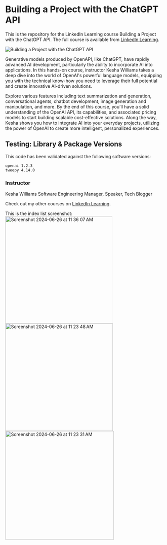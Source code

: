 # Building a Project with the ChatGPT API
This is the repository for the LinkedIn Learning course Building a Project with the ChatGPT API. The full course is available from [LinkedIn Learning][lil-course-url].

![Building a Project with the ChatGPT API][lil-thumbnail-url] 

Generative models produced by OpenAPI, like ChatGPT, have rapidly advanced AI development, particularly the ability to incorporate AI into applications. In this hands-on course, instructor Kesha Williams takes a deep dive into the world of OpenAI's powerful language models, equipping you with the technical know-how you need to leverage their full potential and create innovative AI-driven solutions.

Explore various features including text summarization and generation, conversational agents, chatbot development, image generation and manipulation, and more. By the end of this course, you'll have a solid understanding of the OpenAI API, its capabilities, and associated pricing models to start building scalable cost-effective solutions. Along the way, Kesha shows you how to integrate AI into your everyday projects, utilizing the power of OpenAI to create more intelligent, personalized experiences.

## Testing: Library & Package Versions
This code has been validated against the following software versions:
```
openai 1.2.3
tweepy 4.14.0
```

[0]: # (Replace these placeholder URLs with actual course URLs)

[lil-course-url]: https://www.linkedin.com/learning/building-a-project-with-the-chatgpt-api
[lil-thumbnail-url]: https://media.licdn.com/dms/image/D560DAQFcICjaYZlNsA/learning-public-crop_675_1200/0/1703108198308?e=2147483647&v=beta&t=tE_nvyhbB8yjb-DClHwc9ubDo19Z97lzZfgtH55V9uQ

### Instructor

Kesha Williams
Software Engineering Manager, Speaker, Tech Blogger
                            
                           
Check out my other courses on [LinkedIn Learning](https://www.linkedin.com/learning/instructors/kesha-williams).

This is the index list screenshot:
<img width="338" alt="Screenshot 2024-06-26 at 11 36 07 AM" src="https://github.com/bdmostafa/building-a-project-with-the-chatgpt-api-4484140/assets/62140337/4cd32514-d20d-4d65-8e38-e269830bc3a0">
<img width="340" alt="Screenshot 2024-06-26 at 11 23 48 AM" src="https://github.com/bdmostafa/building-a-project-with-the-chatgpt-api-4484140/assets/62140337/41e71e59-6516-4db3-ad5f-92453799b6ad">
<img width="343" alt="Screenshot 2024-06-26 at 11 23 31 AM" src="https://github.com/bdmostafa/building-a-project-with-the-chatgpt-api-4484140/assets/62140337/acfd4724-7778-42dd-91ce-35b08c07fe13">

